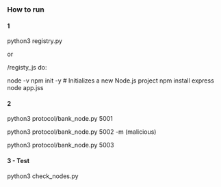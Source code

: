 ### How to run

#### 1
python3 registry.py 

or

/registy_js do:

node -v
npm init -y  # Initializes a new Node.js project
npm install express
node app.jss

#### 2 


python3 protocol/bank_node.py 5001

python3 protocol/bank_node.py 5002 -m  (malicious)

python3 protocol/bank_node.py 5003


#### 3 - Test
python3 check_nodes.py





